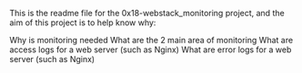 This is the readme file for the 0x18-webstack_monitoring project, and the aim of this project is to help know why:

Why is monitoring needed
What are the 2 main area of monitoring
What are access logs for a web server (such as Nginx)
What are error logs for a web server (such as Nginx)

